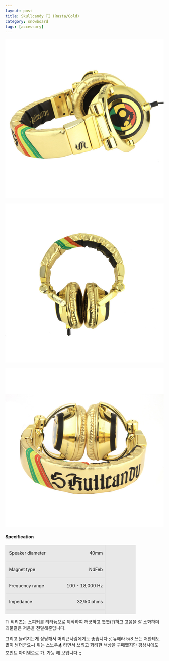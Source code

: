 ```yaml
---
layout: post
title: Skullcandy TI (Rasta/Gold)
category: snowboard
tags: [accessory]
---
```


![Skullcandy TI Gold foil rasta](/images/posts/skullcandy_ti_gold_foil_rasta_1.jpg)

![Skullcandy TI Gold foil rasta](/images/posts/skullcandy_ti_gold_foil_rasta_2.jpg)

![Skullcandy TI Gold foil rasta](/images/posts/skullcandy_ti_gold_foil_rasta_3.jpg)

#### Specification ####
<table style="WIDTH: 415px; BORDER-COLLAPSE: collapse; HEIGHT: 218px" cellspacing="1" cellpadding="1" width="415" bgcolor="#e8e8e8">
<tbody>
<tr>
<td style="BORDER-BOTTOM: #dadada 1px solid; BORDER-LEFT: #dadada 1px solid; BORDER-TOP: #dadada 1px solid; BORDER-RIGHT: #dadada 1px solid" width="50%">
<p>&nbsp;Speaker diameter</p>
</td>
<td style="BORDER-BOTTOM: #dadada 1px solid; BORDER-LEFT: #dadada 1px solid; BORDER-TOP: #dadada 1px solid; BORDER-RIGHT: #dadada 1px solid" width="50%">
<p style="TEXT-ALIGN: right">&nbsp;40mm</p>
</td></tr>
<tr>
<td style="BORDER-BOTTOM: #dadada 1px solid; BORDER-LEFT: #dadada 1px solid; BORDER-TOP: #dadada 1px solid; BORDER-RIGHT: #dadada 1px solid" width="50%">
<p>&nbsp;Magnet type</p>
</td>
<td style="BORDER-BOTTOM: #dadada 1px solid; BORDER-LEFT: #dadada 1px solid; BORDER-TOP: #dadada 1px solid; BORDER-RIGHT: #dadada 1px solid" width="50%">
<p style="TEXT-ALIGN: right">&nbsp;NdFeb</p>
</td></tr>
<tr>
<td style="BORDER-BOTTOM: #dadada 1px solid; BORDER-LEFT: #dadada 1px solid; BORDER-TOP: #dadada 1px solid; BORDER-RIGHT: #dadada 1px solid" width="50%">
<p>&nbsp;Frequency range</p>
</td>
<td style="BORDER-BOTTOM: #dadada 1px solid; BORDER-LEFT: #dadada 1px solid; BORDER-TOP: #dadada 1px solid; BORDER-RIGHT: #dadada 1px solid" width="50%">
<p style="TEXT-ALIGN: right">&nbsp;100 - 18,000 Hz</p>
</td></tr>
<tr>
<td style="BORDER-BOTTOM: #dadada 1px solid; BORDER-LEFT: #dadada 1px solid; BORDER-TOP: #dadada 1px solid; BORDER-RIGHT: #dadada 1px solid" width="50%">
<p>&nbsp;Impedance</p>
</td>
<td style="BORDER-BOTTOM: #dadada 1px solid; BORDER-LEFT: #dadada 1px solid; BORDER-TOP: #dadada 1px solid; BORDER-RIGHT: #dadada 1px solid" width="50%">
<p style="TEXT-ALIGN: right">&nbsp;32/50 ohms</p>
</td></tr>
<tr>
<td style="BORDER-BOTTOM: #dadada 1px solid; BORDER-LEFT: #dadada 1px solid; BORDER-TOP: #dadada 1px solid; BORDER-RIGHT: #dadada 1px solid" width="50%">
<p>&nbsp;Max input power</p>
</td>
<td style="BORDER-BOTTOM: #dadada 1px solid; BORDER-LEFT: #dadada 1px solid; BORDER-TOP: #dadada 1px solid; BORDER-RIGHT: #dadada 1px solid" width="50%">
<p style="TEXT-ALIGN: right">&nbsp;400mW</p>
</td></tr>
<tr>
<td style="BORDER-BOTTOM: #dadada 1px solid; BORDER-LEFT: #dadada 1px solid; BORDER-TOP: #dadada 1px solid; BORDER-RIGHT: #dadada 1px solid" width="50%">
<p>&nbsp;Cable type</p>
</td>
<td style="BORDER-BOTTOM: #dadada 1px solid; BORDER-LEFT: #dadada 1px solid; BORDER-TOP: #dadada 1px solid; BORDER-RIGHT: #dadada 1px solid" width="50%">
<p style="TEXT-ALIGN: right">&nbsp;OFC</p>
</td></tr>
<tr>
<td style="BORDER-BOTTOM: #dadada 1px solid; BORDER-LEFT: #dadada 1px solid; BORDER-TOP: #dadada 1px solid; BORDER-RIGHT: #dadada 1px solid" width="50%">
<p>&nbsp;Cable length</p>
</td>
<td style="BORDER-BOTTOM: #dadada 1px solid; BORDER-LEFT: #dadada 1px solid; BORDER-TOP: #dadada 1px solid; BORDER-RIGHT: #dadada 1px solid" width="50%">
<p style="TEXT-ALIGN: right">&nbsp;1.2 M</p>
</td></tr>
<tr>
<td style="BORDER-BOTTOM: #dadada 1px solid; BORDER-LEFT: #dadada 1px solid; BORDER-TOP: #dadada 1px solid; BORDER-RIGHT: #dadada 1px solid" width="50%">
<p>&nbsp;Plug type</p>
</td>
<td style="BORDER-BOTTOM: #dadada 1px solid; BORDER-LEFT: #dadada 1px solid; BORDER-TOP: #dadada 1px solid; BORDER-RIGHT: #dadada 1px solid" width="50%">
<p style="TEXT-ALIGN: right">&nbsp;3.5mm gold plated</p>
</td></tr>
<tr>
<td style="BORDER-BOTTOM: #dadada 1px solid; BORDER-LEFT: #dadada 1px solid; BORDER-TOP: #dadada 1px solid; BORDER-RIGHT: #dadada 1px solid" width="50%">
<p>&nbsp;Accessory</p>
</td>
<td style="BORDER-BOTTOM: #dadada 1px solid; BORDER-LEFT: #dadada 1px solid; BORDER-TOP: #dadada 1px solid; BORDER-RIGHT: #dadada 1px solid" width="50%">
<p style="TEXT-ALIGN: right">&nbsp;3.5 &gt; 6.3mm adaptor</p>
</td></tr>
</tbody></table>

Ti 씨리즈는 스피커를 티타늄으로 제작하여 깨끗하고 빳빳(?)하고 고음을 잘 소화하며 괴물같은 저음을 전달해준답니다.

그리고 늘려지는게 상당해서 머리큰사람에게도 좋습니다.;( 뉴에라 5/8 쓰는 저한테도 많이 남더군요~) 위는 스노우🏂 타면서 쓰려고 화려한 색상을 구매했지만 평상시에도 포인트 아이템으로 가..가능 해 보입니다.;;
 